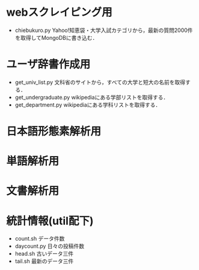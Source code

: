 # webスクレイピング用

* chiebukuro.py
Yahoo!知恵袋・大学入試カテゴリから，最新の質問2000件を取得してMongoDBに書き込む．

# ユーザ辞書作成用

* get_univ_list.py
文科省のサイトから，すべての大学と短大の名前を取得する．
* get_undergraduate.py
wikipediaにある学部リストを取得する．
* get_department.py
wikipediaにある学科リストを取得する．

# 日本語形態素解析用

# 単語解析用

# 文書解析用

# 統計情報(util配下)

* count.sh
データ件数
* daycount.py
日々の投稿件数
* head.sh
古いデータ三件
* tail.sh
最新のデータ三件


